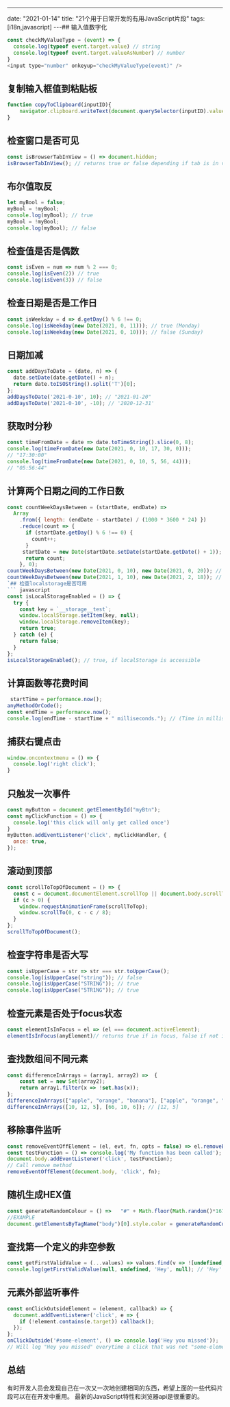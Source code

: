 ---
date: "2021-01-14"
title: "21个用于日常开发的有用JavaScript片段"
tags: [i18n,javascript]
---## 输入值数字化

``` javascript
const checkMyValueType = (event) => {
  console.log(typeof event.target.value) // string
  console.log(typeof event.target.valueAsNumber) // number
}
<input type="number" onkeyup="checkMyValueType(event)" />
```
## 复制输入框值到粘贴板

``` javascript
function copyToClipboard(inputID){
    navigator.clipboard.writeText(document.querySelector(inputID).value);
}
```

## 检查窗口是否可见

``` javascript
const isBrowserTabInView = () => document.hidden;
isBrowserTabInView(); // returns true or false depending if tab is in view / focus
```
## 布尔值取反
``` javascript
let myBool = false;
myBool = !myBool;
console.log(myBool); // true
myBool = !myBool;
console.log(myBool); // false
```
## 检查值是否是偶数
``` javascript
const isEven = num => num % 2 === 0;
console.log(isEven(2)) // true
console.log(isEven(3)) // false
```
## 检查日期是否是工作日
``` javascript
const isWeekday = d => d.getDay() % 6 !== 0;
console.log(isWeekday(new Date(2021, 0, 11))); // true (Monday)
console.log(isWeekday(new Date(2021, 0, 10))); // false (Sunday)
```
## 日期加减
``` javascript
const addDaysToDate = (date, n) => {
  date.setDate(date.getDate() + n);
  return date.toISOString().split('T')[0];
};
addDaysToDate('2021-0-10', 10); // "2021-01-20"
addDaysToDate('2021-0-10', -10); // '2020-12-31'
```
## 获取时分秒
``` javascript
const timeFromDate = date => date.toTimeString().slice(0, 8);
console.log(timeFromDate(new Date(2021, 0, 10, 17, 30, 0)));
// "17:30:00"
console.log(timeFromDate(new Date(2021, 0, 10, 5, 56, 44)));
// "05:56:44"
```
## 计算两个日期之间的工作日数
``` javascript
const countWeekDaysBetween = (startDate, endDate) =>
  Array
    .from({ length: (endDate - startDate) / (1000 * 3600 * 24) })
    .reduce(count => {
      if (startDate.getDay() % 6 !== 0) {
        count++;
      }
     startDate = new Date(startDate.setDate(startDate.getDate() + 1));
      return count;
    }, 0);
countWeekDaysBetween(new Date(2021, 0, 10), new Date(2021, 0, 20)); // 7
countWeekDaysBetween(new Date(2021, 1, 10), new Date(2021, 2, 18)); // 26
`## 检查localstorage是否可用
``` javascript
const isLocalStorageEnabled = () => {
  try {
    const key = `__storage__test`;
    window.localStorage.setItem(key, null);
    window.localStorage.removeItem(key);
    return true;
  } catch (e) {
    return false;
  }
};
isLocalStorageEnabled(); // true, if localStorage is accessible
```
## 计算函数等花费时间
``` javascript
 startTime = performance.now();
anyMethodOrCode();
const endTime = performance.now();
console.log(endTime - startTime + " milliseconds."); // (Time in milliseconds)
```
## 捕获右键点击
``` javascript
window.oncontextmenu = () => {
  console.log('right click');
}
```
## 只触发一次事件
``` javascript
const myButton = document.getElementById("myBtn");
const myClickFunction = () => {
  console.log('this click will only get called once')
}
myButton.addEventListener('click', myClickHandler, {
  once: true,
});
```
## 滚动到顶部
``` javascript
const scrollToTopOfDocument = () => {
  const c = document.documentElement.scrollTop || document.body.scrollTop;
  if (c > 0) {
    window.requestAnimationFrame(scrollToTop);
    window.scrollTo(0, c - c / 8);
  }
};
scrollToTopOfDocument();
```
## 检查字符串是否大写
``` javascript
const isUpperCase = str => str === str.toUpperCase();
console.log(isUpperCase("string")); // false
console.log(isUpperCase("STRING")); // true
console.log(isUpperCase("5TR1NG")); // true
```
## 检查元素是否处于focus状态
``` javascript
const elementIsInFocus = el => (el === document.activeElement);
elementIsInFocus(anyElement)// returns true if in focus, false if not in focus
```
## 查找数组间不同元素
``` javascript
const differenceInArrays = (array1, array2) =>  {
    const set = new Set(array2);
    return array1.filter(x => !set.has(x));
};
differenceInArrays(["apple", "orange", "banana"], ["apple", "orange", "mango"]); // ["banana"]
differenceInArrays([10, 12, 5], [66, 10, 6]); // [12, 5]
```
## 移除事件监听
``` javascript
const removeEventOffElement = (el, evt, fn, opts = false) => el.removeEventListener(evt, fn, opts);
const testFunction = () => console.log('My function has been called');
document.body.addEventListener('click', testFunction);
// Call remove method
removeEventOffElement(document.body, 'click', fn);
```
## 随机生成HEX值
``` javascript
const generateRandomColour = () =>   "#" + Math.floor(Math.random()*16777215).toString(16);
//EXAMPLE
document.getElementsByTagName("body")[0].style.color = generateRandomColour();
```
## 查找第一个定义的非空参数
``` javascript
const getFirstValidValue = (...values) => values.find(v => ![undefined, null].includes(v));
console.log(getFirstValidValue(null, undefined, 'Hey', null); // 'Hey'
```
## 元素外部监听事件
``` javascript
const onClickOutsideElement = (element, callback) => {
  document.addEventListener('click', e => {
    if (!element.contains(e.target)) callback();
  });
};
onClickOutside('#some-element', () => console.log('Hey you missed'));
// Will log "Hey you missed" everytime a click that was not "some-element" was clicked
```

## 总结
有时开发人员会发现自己在一次又一次地创建相同的东西，希望上面的一些代码片段可以在在开发中重用。
最新的JavaScript特性和浏览器api是很重要的。